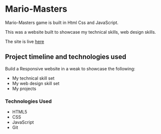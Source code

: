 # Mario-Masters

Mario-Masters game is built in Html Css and JavaScript.


This was a website built to showcase my technical skills, web design skills.

The site is live <a href="https://himanshuranjan977.github.io/Mario-Masters/" target="_blank">here</a>


## Project timeline and technologies used

Build a Responsive website in a weak to showcase the following:
* My technical skill set
* My web design skill set
* My projects

### Technologies Used

* HTML5
* CSS
* JavaScript
* Git
